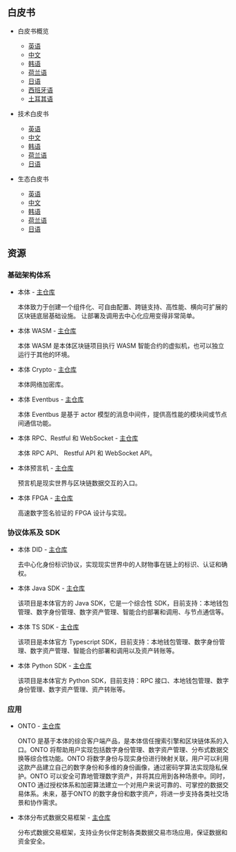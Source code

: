 
## 白皮书

- 白皮书概览
  - [英语](https://ont.io/wp/Ontology-Introductory-White-Paper-EN.pdf)
  - [中文](https://ont.io/wp/Ontology-Introductory-White-Paper-ZH.pdf)
  - [韩语](https://ont.io/wp/Ontology-Introductory-White-Paper-KR.pdf)
  - [荷兰语](https://github.com/ontio/documentation/blob/master/nl-NL/Introductory%20White%20Paper%20-%20Dutch%20V1.pdf)
  - [日语](https://github.com/ontio/documentation/blob/master/jp_JP/Ontology%20Introductory%20White%20Paper%20JP.pdf)
  - [西班牙语](https://github.com/ontio/documentation/blob/master/es-ES/Introductory%20White%20Paper%20-%20Spanish.pdf)
  - [土耳其语](https://github.com/ontio/documentation/blob/master/tr_TR/Introductory%20White%20Paper%20-%20Turkish.pdf)

- 技术白皮书
  - [英语](https://github.com/ontio/Documentation/blob/master/Ontology-technology-white-paper-EN.pdf)
  - [中文](https://ont.io/wp/Ontology-technology-white-paper-ZH.pdf)
  - [韩语](https://ont.io/wp/Ontology-technology-white-paper-KR.pdf)
  - [荷兰语](https://github.com/ontio/documentation/blob/master/nl-NL/Technology%20White%20Paper%20-%20Dutch%20V1.pdf)
  - [日语](https://github.com/ontio/documentation/blob/master/jp_JP/Ontology%20Technology%20White%20Paper%20JP.pdf)

- 生态白皮书
  - [英语](https://ont.io/wp/Ontology-Ecosystem-White-Paper-EN.pdf)
  - [中文](https://ont.io/wp/Ontology-Ecosystem-White-Paper-ZH.pdf)
  - [韩语](https://ont.io/wp/Ontology-Ecosystem-White-Paper-KR.pdf)
  - [荷兰语](https://github.com/ontio/documentation/blob/master/nl-NL/Ecosystem%20White%20Paper%20-%20Dutch%20V1.pdf)
  - [日语](https://github.com/ontio/documentation/blob/master/jp_JP/Ontology%20Ecosystem%20White%20Paper-JP.pdf)

## 资源

### 基础架构体系

- 本体 - [主仓库](https://github.com/ontio/ontology)

  本体致力于创建一个组件化、可自由配置、跨链支持、高性能、横向可扩展的区块链底层基础设施。 让部署及调用去中心化应用变得非常简单。

- 本体 WASM - [主仓库](https://github.com/ontio/ontology-wasm)

  本体 WASM 是本体区块链项目执行 WASM 智能合约的虚拟机，也可以独立运行于其他的环境。

- 本体 Crypto - [主仓库](https://github.com/ontio/ontology-crypto)

  本体网络加密库。

- 本体 Eventbus - [主仓库](https://github.com/ontio/ontology-eventbus)

  本体 Eventbus 是基于 actor 模型的消息中间件，提供高性能的模块间或节点间通信功能。

- 本体 RPC、Restful 和 WebSocket - [主仓库](https://github.com/ontio/documentation/tree/master/ontology-API)

  本体 RPC API、 Restful API 和 WebSocket API。

- 本体预言机 - [主仓库](https://github.com/ontio/ontology-oracle-py)

  预言机是现实世界与区块链数据交互的入口。

- 本体 FPGA - [主仓库](https://github.com/ontio/ontology-fpga)

  高速数字签名验证的 FPGA 设计与实现。

### 协议体系及 SDK

- 本体 DID - [主仓库](https://github.com/ontio/ontology-DID)

  去中心化身份标识协议，实现现实世界中的人财物事在链上的标识、认证和确权。

- 本体 Java SDK - [主仓库](https://github.com/ontio/ontology-java-sdk)

  该项目是本体官方的 Java SDK，它是一个综合性 SDK，目前支持：本地钱包管理、数字身份管理、数字资产管理、智能合约部署和调用、与节点通信等。

- 本体 TS SDK - [主仓库](https://github.com/ontio/ontology-ts-sdk)

  该项目是本体官方 Typescript SDK，目前支持：本地钱包管理、数字身份管理、数字资产管理、智能合约部署和调用以及资产转账等。

- 本体 Python SDK - [主仓库](https://github.com/ontio/ontology-python-sdk)

  该项目是本体官方 Python SDK，目前支持：RPC 接口、本地钱包管理、数字身份管理、数字资产管理、资产转账等。

### 应用

- ONTO - [主仓库](https://github.com/ontio/onto)

  ONTO 是基于本体的综合客户端产品，是本体信任搜索引擎和区块链体系的入口。ONTO 将帮助用户实现包括数字身份管理、数字资产管理、分布式数据交换等综合性功能。ONTO 将数字身份与现实身份进行映射关联，用户可以利用这款产品建立自己的数字身份和多维的身份画像，通过密码学算法实现隐私保护。ONTO 可以安全可靠地管理数字资产，并将其应用到各种场景中。同时，ONTO 通过授权体系和加密算法建立一个对用户来说可靠的、可掌控的数据交易体系。未来，基于ONTO 的数字身份和数字资产，将进一步支持各类社交场景和协作需求。

- 本体分布式数据交易框架 - [主仓库](https://github.com/ontio/ontology-ddxf)

  分布式数据交易框架，支持业务伙伴定制各类数据交易市场应用，保证数据和资金安全。
